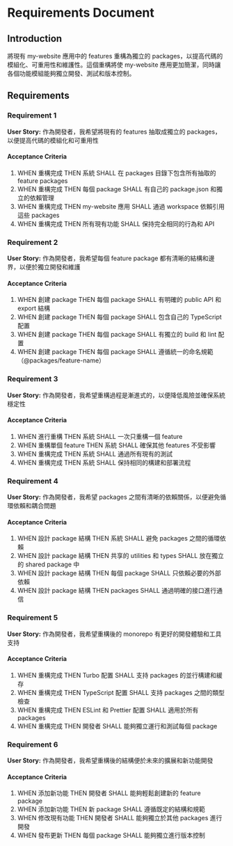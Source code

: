 # Requirements Document

## Introduction

將現有 my-website 應用中的 features 重構為獨立的 packages，以提高代碼的模組化、可重用性和維護性。這個重構將使 my-website 應用更加簡潔，同時讓各個功能模組能夠獨立開發、測試和版本控制。

## Requirements

### Requirement 1

**User Story:** 作為開發者，我希望將現有的 features 抽取成獨立的 packages，以便提高代碼的模組化和可重用性

#### Acceptance Criteria

1. WHEN 重構完成 THEN 系統 SHALL 在 packages 目錄下包含所有抽取的 feature packages
2. WHEN 重構完成 THEN 每個 package SHALL 有自己的 package.json 和獨立的依賴管理
3. WHEN 重構完成 THEN my-website 應用 SHALL 通過 workspace 依賴引用這些 packages
4. WHEN 重構完成 THEN 所有現有功能 SHALL 保持完全相同的行為和 API

### Requirement 2

**User Story:** 作為開發者，我希望每個 feature package 都有清晰的結構和邊界，以便於獨立開發和維護

#### Acceptance Criteria

1. WHEN 創建 package THEN 每個 package SHALL 有明確的 public API 和 export 結構
2. WHEN 創建 package THEN 每個 package SHALL 包含自己的 TypeScript 配置
3. WHEN 創建 package THEN 每個 package SHALL 有獨立的 build 和 lint 配置
4. WHEN 創建 package THEN 每個 package SHALL 遵循統一的命名規範（@packages/feature-name）

### Requirement 3

**User Story:** 作為開發者，我希望重構過程是漸進式的，以便降低風險並確保系統穩定性

#### Acceptance Criteria

1. WHEN 進行重構 THEN 系統 SHALL 一次只重構一個 feature
2. WHEN 重構單個 feature THEN 系統 SHALL 確保其他 features 不受影響
3. WHEN 重構完成 THEN 系統 SHALL 通過所有現有的測試
4. WHEN 重構完成 THEN 系統 SHALL 保持相同的構建和部署流程

### Requirement 4

**User Story:** 作為開發者，我希望 packages 之間有清晰的依賴關係，以便避免循環依賴和耦合問題

#### Acceptance Criteria

1. WHEN 設計 package 結構 THEN 系統 SHALL 避免 packages 之間的循環依賴
2. WHEN 設計 package 結構 THEN 共享的 utilities 和 types SHALL 放在獨立的 shared package 中
3. WHEN 設計 package 結構 THEN 每個 package SHALL 只依賴必要的外部依賴
4. WHEN 設計 package 結構 THEN packages SHALL 通過明確的接口進行通信

### Requirement 5

**User Story:** 作為開發者，我希望重構後的 monorepo 有更好的開發體驗和工具支持

#### Acceptance Criteria

1. WHEN 重構完成 THEN Turbo 配置 SHALL 支持 packages 的並行構建和緩存
2. WHEN 重構完成 THEN TypeScript 配置 SHALL 支持 packages 之間的類型檢查
3. WHEN 重構完成 THEN ESLint 和 Prettier 配置 SHALL 適用於所有 packages
4. WHEN 重構完成 THEN 開發者 SHALL 能夠獨立運行和測試每個 package

### Requirement 6

**User Story:** 作為開發者，我希望重構後的結構便於未來的擴展和新功能開發

#### Acceptance Criteria

1. WHEN 添加新功能 THEN 開發者 SHALL 能夠輕鬆創建新的 feature package
2. WHEN 添加新功能 THEN 新 package SHALL 遵循既定的結構和規範
3. WHEN 修改現有功能 THEN 開發者 SHALL 能夠獨立於其他 packages 進行開發
4. WHEN 發布更新 THEN 每個 package SHALL 能夠獨立進行版本控制
